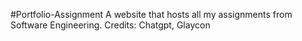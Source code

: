 #Portfolio-Assignment
A website that hosts all my assignments from Software Engineering.
Credits: Chatgpt, Glaycon
